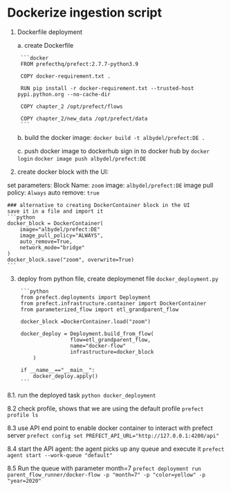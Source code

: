 # Dockerize ingestion script

1. Dockerfile deployment

    a. create Dockerfile

        ```docker
        FROM prefecthq/prefect:2.7.7-python3.9

        COPY docker-requirement.txt .

        RUN pip install -r docker-requirement.txt --trusted-host pypi.python.org --no-cache-dir

        COPY chapter_2 /opt/prefect/flows

        COPY chapter_2/new_data /opt/prefect/data
        ``` 
        
    b. build the docker image:
    `docker build -t albydel/prefect:DE .`

    c. push docker image to dockerhub
    sign in to docker hub by `docker login`
    `docker image push albydel/prefect:DE`

2. create docker block with the UI:

set parameters:
    Block Name: `zoom`
    image: `albydel/prefect:DE`
    image pull policy: `Always`
    auto remove: `true`

    ### alternative to creating DockerContainer block in the UI
    save it in a file and import it
    ```python
    docker_block = DockerContainer(
        image="albydel/prefect:DE"
        image_pull_policy="ALWAYS",
        auto_remove=True,
        network_mode="bridge"
    )
    docker_block.save("zoom", overwrite=True)
    ```

3. deploy from python file, create deploymenet file
        `docker_deployment.py`

        ```python
        from prefect.deployments import Deployment 
        from prefect.infrastructure.container import DockerContainer
        from parameterized_flow import etl_grandparent_flow

        docker_block =DockerContainer.load("zoom")

        docker_deploy = Deployment.build_from_flow(
                        flow=etl_grandparent_flow,
                        name="docker-flow"
                        infrastructure=docker_block
            )
        
        if __name__=="__main__":
            docker_deploy.apply()
        ```

8.1. run the deployed task
    `python docker_deployment`

8.2 check profile, shows that we are using the default profile
    `prefect profile ls`

8.3 use API end point to enable docker container to interact with prefect server
    `prefect config set PREFECT_API_URL="http://127.0.0.1:4200/api"`

8.4 start the API agent: the agent picks up any queue and execute it
    `prefect agent start --work-queue "default"`

8.5 Run the queue with parameter month=7
    `prefect deployment run parent_flow_runner/docker-flow -p "month=7" -p "color=yellow" -p "year=2020"`